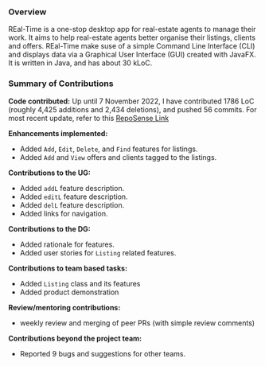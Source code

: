### Overview
REal-Time is a one-stop desktop app for real-estate agents to manage their work. 
It aims to help real-estate agents better organise their listings, clients and offers. 
REal-Time make suse of a simple Command Line Interface (CLI) 
and displays data via a Graphical User Interface (GUI) created with JavaFX.
It is written in Java, and has about 30 kLoC.

### Summary of Contributions

**Code contributed:** Up until 7 November 2022, 
I have contributed 1786 LoC (roughly 4,425 additions and 2,434 deletions), 
and pushed 56 commits. For most recent update, 
refer to this [RepoSense Link](https://nus-cs2103-ay2223s1.github.io/tp-dashboard/?search=isaaclhy00&breakdown=true&sort=groupTitle&sortWithin=title&since=2022-09-16&timeframe=commit&mergegroup=&groupSelect=groupByRepos&checkedFileTypes=docs~functional-code~test-code~other)

**Enhancements implemented:** 
* Added `Add`, `Edit`, `Delete`, and `Find` features for listings.
* Added `Add` and `View` offers and clients tagged to the listings. 

**Contributions to the UG:**
* Added `addL` feature description.
* Added `editL` feature description.
* Added `delL` feature description.
* Added links for navigation.

**Contributions to the DG:**
* Added rationale for features.
* Added user stories for `Listing` related features.

**Contributions to team based tasks:** 
* Added `Listing` class and its features
* Added product demonstration

**Review/mentoring contributions:** 
* weekly review and merging of peer PRs (with simple review comments)

**Contributions beyond the project team:**
* Reported 9 bugs and suggestions for other teams.